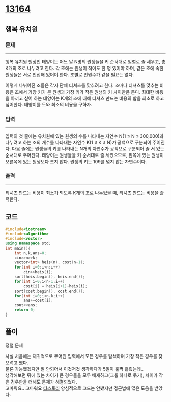 # [13164](https://www.acmicpc.net/problem/13164)

## 행복 유치원

### 문제

---

행복 유치원 원장인 태양이는 어느 날 N명의 원생들을 키 순서대로 일렬로 줄 세우고, 총 K개의 조로 나누려고 한다. 각 조에는 원생이 적어도 한 명 있어야 하며, 같은 조에 속한 원생들은 서로 인접해 있어야 한다. 조별로 인원수가 같을 필요는 없다.

이렇게 나뉘어진 조들은 각자 단체 티셔츠를 맞추려고 한다. 조마다 티셔츠를 맞추는 비용은 조에서 가장 키가 큰 원생과 가장 키가 작은 원생의 키 차이만큼 든다. 최대한 비용을 아끼고 싶어 하는 태양이는 K개의 조에 대해 티셔츠 만드는 비용의 합을 최소로 하고 싶어한다. 태양이를 도와 최소의 비용을 구하자.

### 입력

---

입력의 첫 줄에는 유치원에 있는 원생의 수를 나타내는 자연수 N(1 ≤ N ≤ 300,000)과 나누려고 하는 조의 개수를 나타내는 자연수 K(1 ≤ K ≤ N)가 공백으로 구분되어 주어진다. 다음 줄에는 원생들의 키를 나타내는 N개의 자연수가 공백으로 구분되어 줄 서 있는 순서대로 주어진다. 태양이는 원생들을 키 순서대로 줄 세웠으므로, 왼쪽에 있는 원생이 오른쪽에 있는 원생보다 크지 않다. 원생의 키는 109를 넘지 않는 자연수이다.

### 출력

---

티셔츠 만드는 비용이 최소가 되도록 K개의 조로 나누었을 때, 티셔츠 만드는 비용을 출력한다.

## 코드

```cpp
#include<iostream>
#include<algorithm>
#include<vector>
using namespace std;
int main(){
    int n,k,ans=0;
    cin>>n>>k;
    vector<int> heis(n), cost(n-1);
    for(int i=0;i<n;i++) 
        cin>>heis[i];
    sort(heis.begin(), heis.end());
    for(int i=0;i<n-1;i++)
        cost[i] = heis[i+1]-heis[i];
    sort(cost.begin(), cost.end());
    for(int i=0;i<n-k;i++)
        ans+=cost[i];
    cout<<ans;
    return 0;
}
```

## 풀이

정렬 문제  

사실 처음에는 재귀적으로 주어진 입력에서 모든 경우를 탐색하며 가장 작은 경우를 찾으려고 했다.  
물론 가능했겠지만 잘 안되어서 이것저것 생각하다가 5일이 훌쩍 흘렀는데..  
생각해보면 뒤에 있는 차이가 큰 경우들을 모두 배재하고(그룹 하나로 묶기), 차이가 작은 경우만을 더해도 문제가 해결되었다.  
고마워요.. 고마워요 [티스토리](https://dkswnkk.tistory.com/591) 양심적으로 코드는 안봤지만 접근법에 많은 도움을 받았다.  

